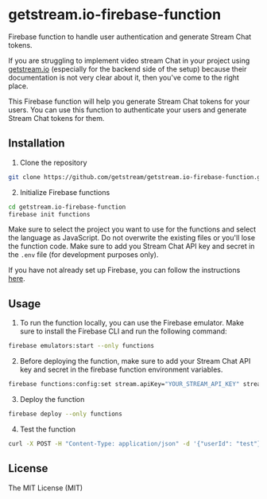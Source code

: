 # getstream.io-firebase-function
Firebase function to handle user authentication and generate Stream Chat tokens.

If you are struggling to implement video stream Chat in your project using [getstream.io](https://getstream.io) (especially for the backend side of the setup) because their documentation is not very clear about it, then you've come to the right place.

This Firebase function will help you generate Stream Chat tokens for your users. You can use this function to authenticate your users and generate Stream Chat tokens for them.

## Installation
1. Clone the repository
```bash
git clone https://github.com/getstream/getstream.io-firebase-function.git
```
2. Initialize Firebase functions
```bash
cd getstream.io-firebase-function
firebase init functions
```

Make sure to select the project you want to use for the functions and select the language as JavaScript.
Do not overwrite the existing files or you'll lose the function code.
Make sure to add you Stream Chat API key and secret in the `.env` file (for development purposes only).

If you have not already set up Firebase, you can follow the instructions [here](https://firebase.google.com/docs/functions/get-started).

## Usage

1. To run the function locally, you can use the Firebase emulator. Make sure to install the Firebase CLI and run the following command:

```bash
firebase emulators:start --only functions
```

2. Before deploying the function, make sure to add your Stream Chat API key and secret in the firebase function environment variables.

```bash
firebase functions:config:set stream.apiKey="YOUR_STREAM_API_KEY" stream.apiSecret="YOUR_STREAM_API_SECRET"
```

3. Deploy the function
```bash
firebase deploy --only functions
```
4. Test the function
```bash
curl -X POST -H "Content-Type: application/json" -d '{"userId": "test"}' https://us-central1-<project-id>.cloudfunctions.net/getStreamToken
```

## License
The MIT License (MIT)
